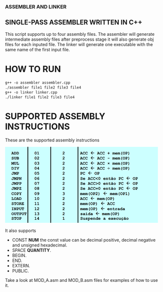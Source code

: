 ### ASSEMBLER AND LINKER

## SINGLE-PASS ASSEMBLER WRITTEN IN C++

This script supports up to four assembly files.
The assembler will generate intermediate assembly files after preprocess stage it will also generate obj files for each inputed file.
The linker will generate one executable with the same name of the first input file.

# HOW TO RUN

```
g++ -o assembler assembler.cpp
./assembler file1 file2 file3 file4
g++ -o linker linker.cpp
./linker file1 file2 file3 file4
```

# SUPPORTED ASSEMBLY INSTRUCTIONS

These are the supported assembly instructions

![SUPPORTED ASSEMBLY INSTRUCTIONS](/instructions.png)

It also supports 
 - CONST **NUM** the const value can be decimal positive, decimal negative and unsigned hexadecimal. 
 - SPACE **QUANTITY**.
 - BEGIN.
 - END.
 - EXTERN.
 - PUBLIC.

Take a look at MOD_A.asm and MOD_B.asm files for examples of how to use it.